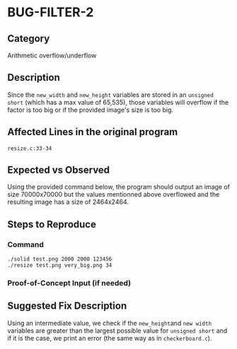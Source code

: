 # BUG-FILTER-2
## Category
Arithmetic overflow/underflow

## Description
Since the `new_width` and `new_height` variables are stored in an `unsigned short` (which has a max value of 65,535), those variables will overflow if the factor is too big or if the provided image's size is too big.

## Affected Lines in the original program
`resize.c:33-34`

## Expected vs Observed
Using the provided command below, the program should output an image of size 70000x70000 but the values mentionned above overflowed and the resulting image has a size of 2464x2464. 

## Steps to Reproduce

### Command
```
./solid test.png 2000 2000 123456
./resize test.png very_big.png 34 
```
### Proof-of-Concept Input (if needed)

## Suggested Fix Description
Using an intermediate value, we check if the `new_height`and `new width` variables are greater than the largest possible value for `unsigned short` and if it is the case, we print an error (the same way as in `checkerboard.c`).